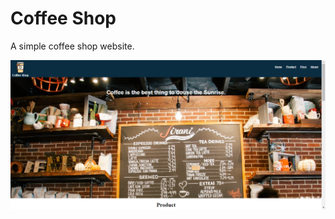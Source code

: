 # Coffee Shop
 A simple coffee shop website.

![Coffee-Shop-Landing-Page](./Photos/coffee-shop-photo.png)